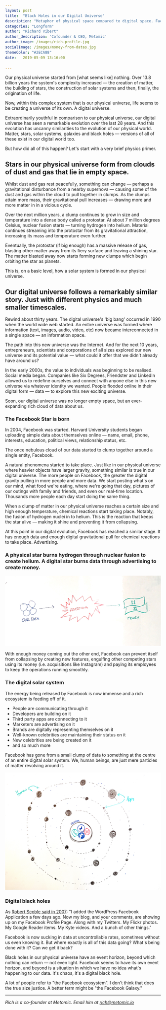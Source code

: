 ```yaml
---
layout: post
title:  "Black Holes in our Digital Universe"
description: "Metaphor of physical space compared to digital space. Facebook galaxy where big bang was creation of the world wide web"
categories: "Longform"
author: "Richard Vibert"
author_description: 'Cofounder & CEO, Metomic'
author_image: /images/rich-profile.jpg
socialImage: /images/money-from-datas.jpg
themeColor: "#2ECA88"
date:   2019-05-09 13:16:00

---
```


Our physical universe started from [what seems like] nothing. Over 13.8 billion years the system's complexity increased — the creation of matter, the building of stars, the construction of solar systems and then, finally, the origination of life.

Now, within this complex system that is our physical universe, life seems to be creating a universe of its own. A digital universe.

Extraordinarily youthful in comparison to our physical universe, our digital universe has seen a remarkable evolution over the last 28 years. And this evolution has uncanny similarities to the evolution of our physical world. Matter, stars, solar systems, galaxies and black holes — versions of all of these exist in our digital world too.

But how did all of this happen? Let's start with a very brief physics primer.

## Stars in our physical universe form from clouds of dust and gas that lie in empty space.

Whilst dust and gas rest peacefully, something can change — perhaps a gravitational disturbance from a nearby supernova — causing some of the dust and gas within the cloud to pull together in clumps. As the clumps attain more mass, their gravitational pull increases — drawing more and more matter in in a vicious cycle.

Over the next million years, a clump continues to grow in size and temperature into a dense body called a protostar. At about 7 million degrees Celsius, nuclear fusion starts — turning hydrogen into helium. Material continues streaming into the protostar from its gravitational attraction, increasing its mass and temperature even further.

Eventually, the protostar (if big enough) has a massive release of gas, blasting other matter  away from its fiery surface and leaving a shining star. The matter blasted away now starts forming new clumps which begin orbiting the star as planets.

This is, on a basic level, how a solar system is formed in our physical universe.

## Our digital universe follows a remarkably similar story. Just with different physics and much smaller timescales.

Rewind about thirty years. The digital universe's 'big bang' occurred in 1990 when the world wide web started. An entire universe was formed where information (text, images, audio, video, etc) now became interconnected in a single space — an information space.

The path into this new universe was the Internet. And for the next 10 years, entrepreneurs, scientists and corporations of all sizes explored our new universe and its potential value — what could it offer that we didn't already have around us?

In the early 2000s, the value to individuals was beginning to be realised. Social media began. Companies like Six Degrees, Friendster and LinkedIn allowed us to redefine ourselves and connect with anyone else in this new universe via whatever identity we wanted. People flooded online in their digital form — data — to explore this new exciting universe.

Soon, our digital universe was no longer empty space, but an ever-expanding rich cloud of data about us.

### The Facebook Star is born

In 2004, Facebook was started. Harvard University students began uploading simple data about themselves online — name, email, phone, interests, education, political views, relationship status, etc.

The once nebulous cloud of our data started to clump together around a single entity, Facebook.

A natural phenomena started to take place. Just like in our physical universe where heavier objects have larger gravity, something similar is true in our digital universe. The more people on Facebook, the greater the digital gravity pulling in more people and more data. We start posting what's on our mind, what food we're eating, where we're going that day, pictures of our outings with family and friends, and even our real-time location. Thousands more people each day start doing the same thing.

When a clump of matter in our physical universe reaches a certain size and high enough temperature, chemical reactions start taking place. Notably, the fusion of hydrogen nuclei in to helium. This is the reaction that keeps the star alive — making it shine and preventing it from collapsing.

At this point in our digital evolution, Facebook has reached a similar stage. It has enough data and enough digital gravitational pull for chemical reactions to take place. Advertising.

### A physical star burns hydrogen through nuclear fusion to create helium. A digital star burns data through advertising to create money.

![Facebook makes money by combining user data with advertising](/images/money-from-datas.jpg)

With enough money coming out the other end, Facebook can prevent itself from collapsing by creating new features, engulfing other competing stars using its money (i.e. acquisitions like Instagram) and paying its employees to keep the operations running smoothly.

### The digital solar system

The energy being released by Facebook is now immense and a rich ecosystem is feeding off of it. 

- People are communicating through it
- Developers are building on it
- Third party apps are connecting to it
- Marketers are advertising on it
- Brands are digitally representing themselves on it
- Well-known celebrities are maintaining their status on it
- New celebrities are being created on it
- and so much more

Facebook has gone from a small clump of data to something at the centre of an entire digital solar system. We, human beings, are just mere particles of matter revolving around it. 

![Illustration showing Facebook at the center of the digital galaxy](/images/solarsystem.jpg)

### Digital black holes

As [Robert Scoble said in 2007](https://scobleizer.blog/2007/07/19/facebook-the-new-data-black-hole/): "I added the WordPress Facebook Application a few days ago. Now my blog, and your comments, are showing up on my Facebook Profile Page. Along with my Twitters. My Flickr photos. My Google Reader items. My Kyte videos. And a bunch of other things."

Facebook is now sucking in data at uncontrollable rates, sometimes without us even knowing it. But where exactly is all of this data going? What's being done with it? Can we get it back?

Black holes in our physical universe have an event horizon, beyond which nothing can return — not even light. Facebook seems to have its own event horizon, and beyond is a situation in which we have no idea what's happening to our data. It's chaos, it's a digital black hole.

A lot of people refer to "the Facebook ecosystem". I don't think that does the true size justice. A better term might be "the Facebook Galaxy."

---

*Rich is a co-founder at Metomic. Email him at rich@metomic.io*